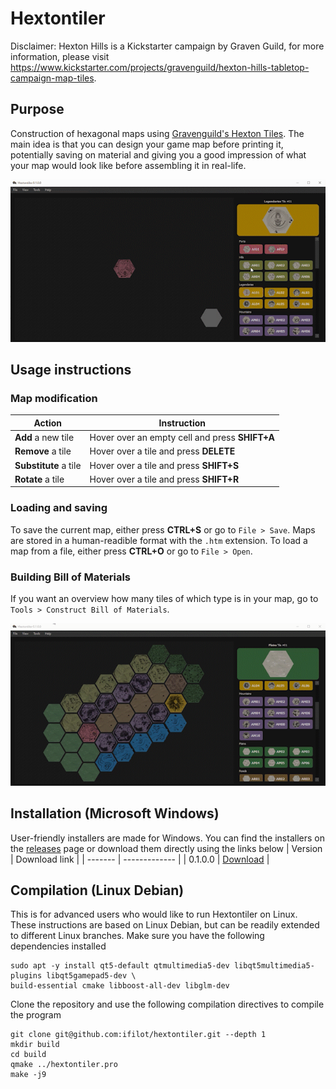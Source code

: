 # Hextontiler

Disclaimer: Hexton Hills is a Kickstarter campaign by Graven Guild, for more information, please visit https://www.kickstarter.com/projects/gravenguild/hexton-hills-tabletop-campaign-map-tiles.

## Purpose
Construction of hexagonal maps using [Gravenguild's Hexton Tiles](https://www.gravenguild.com/). The main idea is that you can design your game map before printing it, potentially saving on material and giving you a good impression of what your map would look like before assembling it in real-life.

![](https://raw.githubusercontent.com/ifilot/hextontiler/master/gifs/sample_tile_insertion.gif)

## Usage instructions

### Map modification

| Action                | Instruction                                    |
| --------------------- |------------------------------------------------|
| **Add** a new tile    | Hover over an empty cell and press **SHIFT+A** |
| **Remove** a tile     | Hover over a tile and press **DELETE**         |
| **Substitute** a tile | Hover over a tile and press **SHIFT+S**        |
| **Rotate** a tile     | Hover over a tile and press **SHIFT+R**        |

### Loading and saving
To save the current map, either press **CTRL+S** or go to `File > Save`. Maps are stored in a human-readible format with the `.htm` extension. To load a map from a file, either press **CTRL+O** or go to `File > Open`.

### Building Bill of Materials
If you want an overview how many tiles of which type is in your map, go to `Tools > Construct Bill of Materials`.

![](https://raw.githubusercontent.com/ifilot/hextontiler/master/gifs/sample_bill_of_materials.gif)

## Installation (Microsoft Windows)
User-friendly installers are made for Windows. You can find the installers on the [releases](https://github.com/ifilot/hextontiler/releases) page or download them directly using the links below
| Version | Download link |
| ------- | ------------- |
| 0.1.0.0 | [Download](https://github.com/ifilot/hextontiler/releases/download/0.1.0.0.alpha/hextontiler_0.1.0.0_installer_win64.exe) |

## Compilation (Linux Debian)
This is for advanced users who would like to run Hextontiler on Linux. These instructions are based on Linux Debian, but can be readily extended to different Linux branches. Make sure you have the following dependencies installed
```
sudo apt -y install qt5-default qtmultimedia5-dev libqt5multimedia5-plugins libqt5gamepad5-dev \
build-essential cmake libboost-all-dev libglm-dev
```

Clone the repository and use the following compilation directives to compile the program
```
git clone git@github.com:ifilot/hextontiler.git --depth 1
mkdir build
cd build
qmake ../hextontiler.pro
make -j9
```
